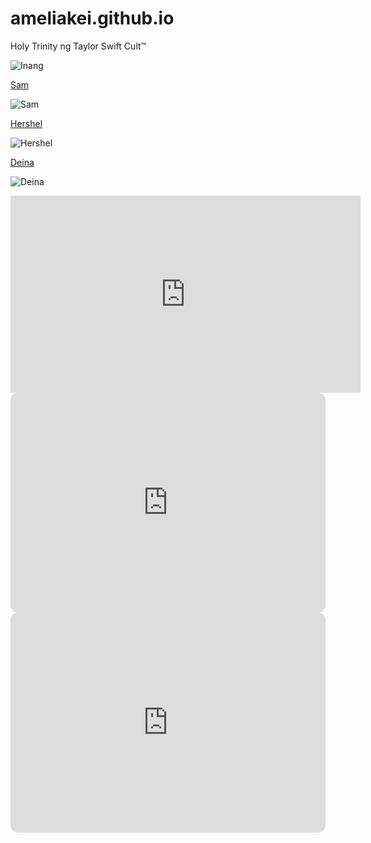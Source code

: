 # ameliakei.github.io
Holy Trinity ng Taylor Swift Cult™

![Inang](https://images.news18.com/ibnlive/uploads/2022/03/taylor-swift-5-16487067013x2.png?impolicy=website&width=510&height=356)

[Sam](https://www.youtube.com/watch?v=GX3X9PmQOHY)

![Sam](https://scontent.fmnl25-5.fna.fbcdn.net/v/t1.15752-9/325233291_904213614357934_6769152940956787350_n.jpg?_nc_cat=110&ccb=1-7&_nc_sid=ae9488&_nc_eui2=AeE4XobHA_ya0jUv1zzumtCGlHFxL5jiCpOUcXEvmOIKk4Dg3x7BHx-RHtgh-a-MaO-q7pvJHr6_ExrVt76nU2CG&_nc_ohc=N3GydcGsMh0AX_RJ7QP&_nc_ht=scontent.fmnl25-5.fna&oh=03_AdSlogMezYH5hRR5_n3VET7Wv6XNUOgbvX8mq12PVWFxOA&oe=63E80B35)

[Hershel](https://www.youtube.com/watch?v=O25nxiYuYbU)

![Hershel](https://scontent.fmnl25-1.fna.fbcdn.net/v/t1.15752-9/325193762_1287502902093035_3575670442843188664_n.jpg?_nc_cat=102&ccb=1-7&_nc_sid=ae9488&_nc_eui2=AeF5LWBew4TYiXkS7K0LUgDn57TBO41ZnbTntME7jVmdtEoHZtwiVMEc0dohQ1bZuqfDBDHd9A_YrAzYWE8HITqi&_nc_ohc=Lli0ZwTQKzQAX89Bfz8&tn=SOf5wGW326Z57zZG&_nc_ht=scontent.fmnl25-1.fna&oh=03_AdQn6hZuYhF6Owr9mYZAXIeO6DzQBCIOXTait2W4htCaVQ&oe=63E836EE)

[Deina](https://www.youtube.com/watch?v=W025XJSqV4A)

![Deina](https://scontent.fmnl25-3.fna.fbcdn.net/v/t1.15752-9/325645876_1323417238201945_861837754750450145_n.jpg?_nc_cat=106&ccb=1-7&_nc_sid=ae9488&_nc_eui2=AeE0QLpJQg91uXiVtVKO_0O0PNu7I2Kr6GQ827sjYqvoZOqj-x4Cm4CaEM5Eyci-RhuCgoynhzMNZBBhAyUi87WH&_nc_ohc=sbsGvIUQkCQAX-GAWKK&tn=crWrz45-F1IxkcIJ&_nc_ht=scontent.fmnl25-3.fna&oh=03_AdRWHIEIen7zBFt_ekS6stwon5xeu6rks7Z-gUD2cgevqQ&oe=63ED5755)

<iframe width="560" height="315" src="https://www.youtube.com/embed/y-WHM4IKnts?start=4" title="YouTube video player" frameborder="0" allow="accelerometer; autoplay; clipboard-write; encrypted-media; gyroscope; picture-in-picture; web-share" allowfullscreen></iframe>

<iframe style="border-radius:12px" src="https://open.spotify.com/embed/album/1pzvBxYgT6OVwJLtHkrdQK?utm_source=generator" width="100%" height="352" frameBorder="0" allowfullscreen="" allow="autoplay; clipboard-write; encrypted-media; fullscreen; picture-in-picture" loading="lazy"></iframe>

<iframe style="border-radius:12px" src="https://open.spotify.com/embed/playlist/0xUHLMSbQcrt1cz0uWs3XX?utm_source=generator" width="100%" height="352" frameBorder="0" allowfullscreen="" allow="autoplay; clipboard-write; encrypted-media; fullscreen; picture-in-picture" loading="lazy"></iframe>
